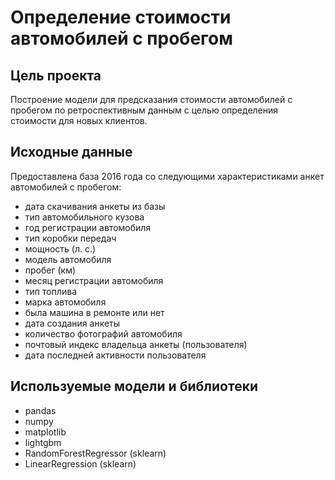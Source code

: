 # Определение стоимости автомобилей с пробегом

## Цель проекта 
Построение модели для предсказания стоимости автомобилей с пробегом по ретроспективным данным с целью определения стоимости для новых клиентов. 

## Исходные данные
Предоставлена база 2016 года со следующими характеристиками анкет автомобилей с пробегом:
- дата скачивания анкеты из базы
-	тип автомобильного кузова
-	год регистрации автомобиля
-	тип коробки передач
-	мощность (л. с.)
-	модель автомобиля
-	пробег (км)
-	месяц регистрации автомобиля
-	тип топлива
-	марка автомобиля
-	была машина в ремонте или нет
-	дата создания анкеты
-	количество фотографий автомобиля
-	почтовый индекс владельца анкеты (пользователя)
-	дата последней активности пользователя

## Используемые модели и библиотеки
- pandas
- numpy
- matplotlib
- lightgbm
- RandomForestRegressor (sklearn)
- LinearRegression (sklearn)
